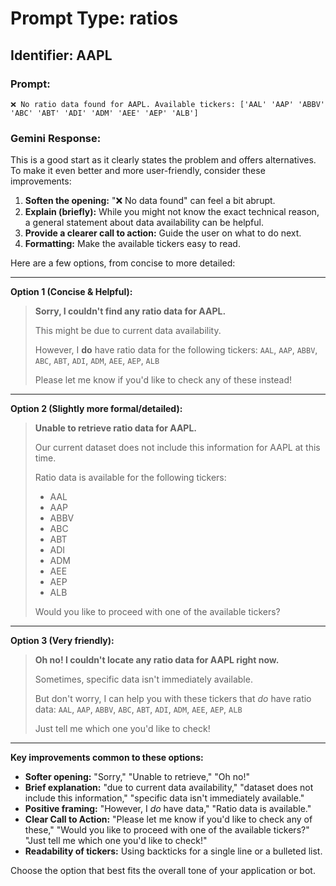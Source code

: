 # Prompt Type: ratios
## Identifier: AAPL

### Prompt:
```
❌ No ratio data found for AAPL. Available tickers: ['AAL' 'AAP' 'ABBV' 'ABC' 'ABT' 'ADI' 'ADM' 'AEE' 'AEP' 'ALB']
```

### Gemini Response:
This is a good start as it clearly states the problem and offers alternatives. To make it even better and more user-friendly, consider these improvements:

1.  **Soften the opening:** "❌ No data found" can feel a bit abrupt.
2.  **Explain (briefly):** While you might not know the exact technical reason, a general statement about data availability can be helpful.
3.  **Provide a clearer call to action:** Guide the user on what to do next.
4.  **Formatting:** Make the available tickers easy to read.

Here are a few options, from concise to more detailed:

---

**Option 1 (Concise & Helpful):**

> **Sorry, I couldn't find any ratio data for AAPL.**
>
> This might be due to current data availability.
>
> However, I **do** have ratio data for the following tickers:
> `AAL`, `AAP`, `ABBV`, `ABC`, `ABT`, `ADI`, `ADM`, `AEE`, `AEP`, `ALB`
>
> Please let me know if you'd like to check any of these instead!

---

**Option 2 (Slightly more formal/detailed):**

> **Unable to retrieve ratio data for AAPL.**
>
> Our current dataset does not include this information for AAPL at this time.
>
> Ratio data is available for the following tickers:
>
> *   AAL
> *   AAP
> *   ABBV
> *   ABC
> *   ABT
> *   ADI
> *   ADM
> *   AEE
> *   AEP
> *   ALB
>
> Would you like to proceed with one of the available tickers?

---

**Option 3 (Very friendly):**

> **Oh no! I couldn't locate any ratio data for AAPL right now.**
>
> Sometimes, specific data isn't immediately available.
>
> But don't worry, I can help you with these tickers that *do* have ratio data:
> `AAL`, `AAP`, `ABBV`, `ABC`, `ABT`, `ADI`, `ADM`, `AEE`, `AEP`, `ALB`
>
> Just tell me which one you'd like to check!

---

**Key improvements common to these options:**

*   **Softer opening:** "Sorry," "Unable to retrieve," "Oh no!"
*   **Brief explanation:** "due to current data availability," "dataset does not include this information," "specific data isn't immediately available."
*   **Positive framing:** "However, I *do* have data," "Ratio data is available."
*   **Clear Call to Action:** "Please let me know if you'd like to check any of these," "Would you like to proceed with one of the available tickers?" "Just tell me which one you'd like to check!"
*   **Readability of tickers:** Using backticks for a single line or a bulleted list.

Choose the option that best fits the overall tone of your application or bot.
